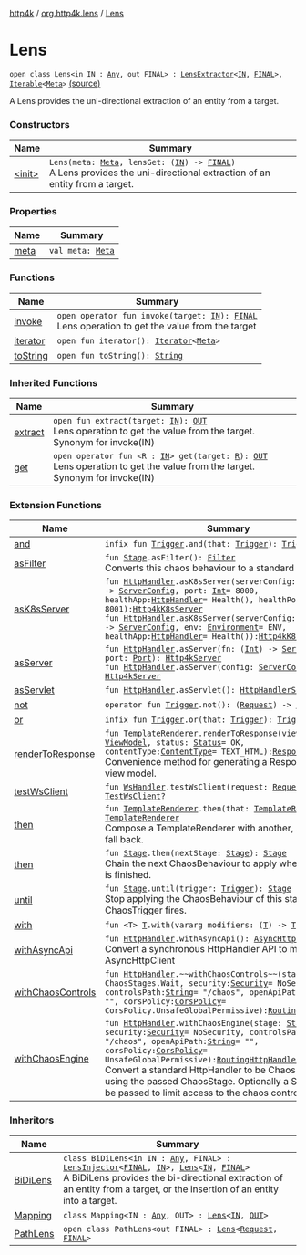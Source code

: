 [http4k](../../index.md) / [org.http4k.lens](../index.md) / [Lens](./index.md)

# Lens

`open class Lens<in IN : `[`Any`](https://kotlinlang.org/api/latest/jvm/stdlib/kotlin/-any/index.html)`, out FINAL> : `[`LensExtractor`](../-lens-extractor/index.md)`<`[`IN`](index.md#IN)`, `[`FINAL`](index.md#FINAL)`>, `[`Iterable`](https://kotlinlang.org/api/latest/jvm/stdlib/kotlin.collections/-iterable/index.html)`<`[`Meta`](../-meta/index.md)`>` [(source)](https://github.com/http4k/http4k/blob/master/http4k-core/src/main/kotlin/org/http4k/lens/lens.kt#L6)

A Lens provides the uni-directional extraction of an entity from a target.

### Constructors

| Name | Summary |
|---|---|
| [&lt;init&gt;](-init-.md) | `Lens(meta: `[`Meta`](../-meta/index.md)`, lensGet: (`[`IN`](index.md#IN)`) -> `[`FINAL`](index.md#FINAL)`)`<br>A Lens provides the uni-directional extraction of an entity from a target. |

### Properties

| Name | Summary |
|---|---|
| [meta](meta.md) | `val meta: `[`Meta`](../-meta/index.md) |

### Functions

| Name | Summary |
|---|---|
| [invoke](invoke.md) | `open operator fun invoke(target: `[`IN`](index.md#IN)`): `[`FINAL`](index.md#FINAL)<br>Lens operation to get the value from the target |
| [iterator](iterator.md) | `open fun iterator(): `[`Iterator`](https://kotlinlang.org/api/latest/jvm/stdlib/kotlin.collections/-iterator/index.html)`<`[`Meta`](../-meta/index.md)`>` |
| [toString](to-string.md) | `open fun toString(): `[`String`](https://kotlinlang.org/api/latest/jvm/stdlib/kotlin/-string/index.html) |

### Inherited Functions

| Name | Summary |
|---|---|
| [extract](../-lens-extractor/extract.md) | `open fun extract(target: `[`IN`](../-lens-extractor/index.md#IN)`): `[`OUT`](../-lens-extractor/index.md#OUT)<br>Lens operation to get the value from the target. Synonym for invoke(IN) |
| [get](../-lens-extractor/get.md) | `open operator fun <R : `[`IN`](../-lens-extractor/index.md#IN)`> get(target: `[`R`](../-lens-extractor/get.md#R)`): `[`OUT`](../-lens-extractor/index.md#OUT)<br>Lens operation to get the value from the target. Synonym for invoke(IN) |

### Extension Functions

| Name | Summary |
|---|---|
| [and](../../org.http4k.chaos/kotlin.-function1/and.md) | `infix fun `[`Trigger`](../../org.http4k.chaos/-trigger.md)`.and(that: `[`Trigger`](../../org.http4k.chaos/-trigger.md)`): `[`Trigger`](../../org.http4k.chaos/-trigger.md) |
| [asFilter](../../org.http4k.chaos/kotlin.-function1/as-filter.md) | `fun `[`Stage`](../../org.http4k.chaos/-stage.md)`.asFilter(): `[`Filter`](../../org.http4k.core/-filter/index.md)<br>Converts this chaos behaviour to a standard http4k Filter. |
| [asK8sServer](../../org.http4k.cloudnative/kotlin.-function1/as-k8s-server.md) | `fun `[`HttpHandler`](../../org.http4k.core/-http-handler.md)`.asK8sServer(serverConfig: (port: `[`Int`](https://kotlinlang.org/api/latest/jvm/stdlib/kotlin/-int/index.html)`) -> `[`ServerConfig`](../../org.http4k.server/-server-config/index.md)`, port: `[`Int`](https://kotlinlang.org/api/latest/jvm/stdlib/kotlin/-int/index.html)` = 8000, healthApp: `[`HttpHandler`](../../org.http4k.core/-http-handler.md)` = Health(), healthPort: `[`Int`](https://kotlinlang.org/api/latest/jvm/stdlib/kotlin/-int/index.html)` = 8001): `[`Http4kK8sServer`](../../org.http4k.cloudnative/-http4k-k8s-server/index.md)<br>`fun `[`HttpHandler`](../../org.http4k.core/-http-handler.md)`.asK8sServer(serverConfig: (port: `[`Int`](https://kotlinlang.org/api/latest/jvm/stdlib/kotlin/-int/index.html)`) -> `[`ServerConfig`](../../org.http4k.server/-server-config/index.md)`, env: `[`Environment`](../../org.http4k.cloudnative.env/-environment/index.md)` = ENV, healthApp: `[`HttpHandler`](../../org.http4k.core/-http-handler.md)` = Health()): `[`Http4kK8sServer`](../../org.http4k.cloudnative/-http4k-k8s-server/index.md) |
| [asServer](../../org.http4k.server/kotlin.-function1/as-server.md) | `fun `[`HttpHandler`](../../org.http4k.core/-http-handler.md)`.asServer(fn: (`[`Int`](https://kotlinlang.org/api/latest/jvm/stdlib/kotlin/-int/index.html)`) -> `[`ServerConfig`](../../org.http4k.server/-server-config/index.md)`, port: `[`Port`](../../org.http4k.cloudnative.env/-port/index.md)`): `[`Http4kServer`](../../org.http4k.server/-http4k-server/index.md)<br>`fun `[`HttpHandler`](../../org.http4k.core/-http-handler.md)`.asServer(config: `[`ServerConfig`](../../org.http4k.server/-server-config/index.md)`): `[`Http4kServer`](../../org.http4k.server/-http4k-server/index.md) |
| [asServlet](../../org.http4k.servlet/kotlin.-function1/as-servlet.md) | `fun `[`HttpHandler`](../../org.http4k.core/-http-handler.md)`.asServlet(): `[`HttpHandlerServlet`](../../org.http4k.servlet/-http-handler-servlet/index.md) |
| [not](../../org.http4k.chaos/kotlin.-function1/not.md) | `operator fun `[`Trigger`](../../org.http4k.chaos/-trigger.md)`.not(): (`[`Request`](../../org.http4k.core/-request/index.md)`) -> `[`Boolean`](https://kotlinlang.org/api/latest/jvm/stdlib/kotlin/-boolean/index.html) |
| [or](../../org.http4k.chaos/kotlin.-function1/or.md) | `infix fun `[`Trigger`](../../org.http4k.chaos/-trigger.md)`.or(that: `[`Trigger`](../../org.http4k.chaos/-trigger.md)`): `[`Trigger`](../../org.http4k.chaos/-trigger.md) |
| [renderToResponse](../../org.http4k.template/kotlin.-function1/render-to-response.md) | `fun `[`TemplateRenderer`](../../org.http4k.template/-template-renderer.md)`.renderToResponse(viewModel: `[`ViewModel`](../../org.http4k.template/-view-model/index.md)`, status: `[`Status`](../../org.http4k.core/-status/index.md)` = OK, contentType: `[`ContentType`](../../org.http4k.core/-content-type/index.md)` = TEXT_HTML): `[`Response`](../../org.http4k.core/-response/index.md)<br>Convenience method for generating a Response from a view model. |
| [testWsClient](../../org.http4k.testing/kotlin.-function1/test-ws-client.md) | `fun `[`WsHandler`](../../org.http4k.websocket/-ws-handler.md)`.testWsClient(request: `[`Request`](../../org.http4k.core/-request/index.md)`): `[`TestWsClient`](../../org.http4k.testing/-test-ws-client/index.md)`?` |
| [then](../../org.http4k.template/kotlin.-function1/then.md) | `fun `[`TemplateRenderer`](../../org.http4k.template/-template-renderer.md)`.then(that: `[`TemplateRenderer`](../../org.http4k.template/-template-renderer.md)`): `[`TemplateRenderer`](../../org.http4k.template/-template-renderer.md)<br>Compose a TemplateRenderer with another, so you can fall back. |
| [then](../../org.http4k.chaos/kotlin.-function1/then.md) | `fun `[`Stage`](../../org.http4k.chaos/-stage.md)`.then(nextStage: `[`Stage`](../../org.http4k.chaos/-stage.md)`): `[`Stage`](../../org.http4k.chaos/-stage.md)<br>Chain the next ChaosBehaviour to apply when this stage is finished. |
| [until](../../org.http4k.chaos/kotlin.-function1/until.md) | `fun `[`Stage`](../../org.http4k.chaos/-stage.md)`.until(trigger: `[`Trigger`](../../org.http4k.chaos/-trigger.md)`): `[`Stage`](../../org.http4k.chaos/-stage.md)<br>Stop applying the ChaosBehaviour of this stage when the ChaosTrigger fires. |
| [with](../../org.http4k.core/with.md) | `fun <T> `[`T`](../../org.http4k.core/with.md#T)`.with(vararg modifiers: (`[`T`](../../org.http4k.core/with.md#T)`) -> `[`T`](../../org.http4k.core/with.md#T)`): `[`T`](../../org.http4k.core/with.md#T) |
| [withAsyncApi](../../org.http4k.client/kotlin.-function1/with-async-api.md) | `fun `[`HttpHandler`](../../org.http4k.core/-http-handler.md)`.withAsyncApi(): `[`AsyncHttpClient`](../../org.http4k.client/-async-http-client/index.md)<br>Convert a synchronous HttpHandler API to mimic AsyncHttpClient |
| [withChaosControls](../../org.http4k.chaos/kotlin.-function1/with-chaos-controls.md) | `fun `[`HttpHandler`](../../org.http4k.core/-http-handler.md)`.~~withChaosControls~~(stage: `[`Stage`](../../org.http4k.chaos/-stage.md)` = ChaosStages.Wait, security: `[`Security`](../../org.http4k.contract.security/-security/index.md)` = NoSecurity, controlsPath: `[`String`](https://kotlinlang.org/api/latest/jvm/stdlib/kotlin/-string/index.html)` = "/chaos", openApiPath: `[`String`](https://kotlinlang.org/api/latest/jvm/stdlib/kotlin/-string/index.html)` = "", corsPolicy: `[`CorsPolicy`](../../org.http4k.filter/-cors-policy/index.md)` = CorsPolicy.UnsafeGlobalPermissive): `[`RoutingHttpHandler`](../../org.http4k.routing/-routing-http-handler/index.md) |
| [withChaosEngine](../../org.http4k.chaos/kotlin.-function1/with-chaos-engine.md) | `fun `[`HttpHandler`](../../org.http4k.core/-http-handler.md)`.withChaosEngine(stage: `[`Stage`](../../org.http4k.chaos/-stage.md)` = Wait, security: `[`Security`](../../org.http4k.contract.security/-security/index.md)` = NoSecurity, controlsPath: `[`String`](https://kotlinlang.org/api/latest/jvm/stdlib/kotlin/-string/index.html)` = "/chaos", openApiPath: `[`String`](https://kotlinlang.org/api/latest/jvm/stdlib/kotlin/-string/index.html)` = "", corsPolicy: `[`CorsPolicy`](../../org.http4k.filter/-cors-policy/index.md)` = UnsafeGlobalPermissive): `[`RoutingHttpHandler`](../../org.http4k.routing/-routing-http-handler/index.md)<br>Convert a standard HttpHandler to be Chaos-enabled, using the passed ChaosStage. Optionally a Security can be passed to limit access to the chaos controls. |

### Inheritors

| Name | Summary |
|---|---|
| [BiDiLens](../-bi-di-lens/index.md) | `class BiDiLens<in IN : `[`Any`](https://kotlinlang.org/api/latest/jvm/stdlib/kotlin/-any/index.html)`, FINAL> : `[`LensInjector`](../-lens-injector/index.md)`<`[`FINAL`](../-bi-di-lens/index.md#FINAL)`, `[`IN`](../-bi-di-lens/index.md#IN)`>, `[`Lens`](./index.md)`<`[`IN`](../-bi-di-lens/index.md#IN)`, `[`FINAL`](../-bi-di-lens/index.md#FINAL)`>`<br>A BiDiLens provides the bi-directional extraction of an entity from a target, or the insertion of an entity into a target. |
| [Mapping](../../org.http4k.jsonrpc/-mapping/index.md) | `class Mapping<IN : `[`Any`](https://kotlinlang.org/api/latest/jvm/stdlib/kotlin/-any/index.html)`, OUT> : `[`Lens`](./index.md)`<`[`IN`](../../org.http4k.jsonrpc/-mapping/index.md#IN)`, `[`OUT`](../../org.http4k.jsonrpc/-mapping/index.md#OUT)`>` |
| [PathLens](../-path-lens/index.md) | `open class PathLens<out FINAL> : `[`Lens`](./index.md)`<`[`Request`](../../org.http4k.core/-request/index.md)`, `[`FINAL`](../-path-lens/index.md#FINAL)`>` |
